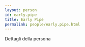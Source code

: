 ```yaml
---
layout: person
id: early.pipe
title: Early Pipe
permalink: people/early.pipe.html
---
```


Dettagli della persona
